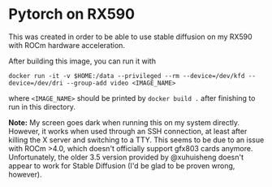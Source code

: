 # Pytorch on RX590

This was created in order to be able to use stable diffusion on my RX590 with ROCm hardware acceleration.

After building this image, you can run it with

```
docker run -it -v $HOME:/data --privileged --rm --device=/dev/kfd --device=/dev/dri --group-add video <IMAGE_NAME>
```

where `<IMAGE_NAME>` should be printed by `docker build .` after finishing to run in this directory.

**Note:** My screen goes dark when running this on my system directly. However, it works when used through an SSH
connection, at least after killing the X server and switching to a TTY.
This seems to be due to an issue with ROCm >4.0, which doesn't officially support gfx803 cards anymore.
Unfortunately, the older 3.5 version provided by @xuhuisheng doesn't appear to work for Stable Diffusion (I'd be glad to be proven wrong, however).
